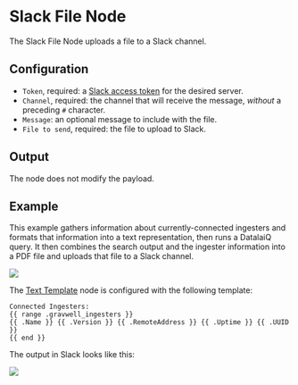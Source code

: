 # Slack File Node

The Slack File Node uploads a file to a Slack channel.

## Configuration

* `Token`, required: a [Slack access token](https://api.slack.com/authentication/token-types) for the desired server.
* `Channel`, required: the channel that will receive the message, *without* a preceding `#` character.
* `Message`: an optional message to include with the file.
* `File to send`, required: the file to upload to Slack.

## Output

The node does not modify the payload.

## Example

This example gathers information about currently-connected ingesters and formats that information into a text representation, then runs a DatalaiQ query. It then combines the search output and the ingester information into a PDF file and uploads that file to a Slack channel.

![](slackfile-example.png)

The [Text Template](template) node is configured with the following template:

```
Connected Ingesters:
{{ range .gravwell_ingesters }}
{{ .Name }} {{ .Version }} {{ .RemoteAddress }} {{ .Uptime }} {{ .UUID }}
{{ end }}
```

The output in Slack looks like this:

![](slackfile-output.png)
